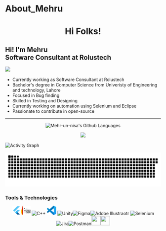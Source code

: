 # About_Mehru
<h1 align="center">Hi Folks!</h1>   
<!--
**Mehr-un-nisa/Mehr-un-nisa** is a ✨ _special_ ✨ repository because its `README.md` (this file) appears on your GitHub profile.
-->
<p align="center">
  
</p>
<!-- <a href="https://github.com/Mehr-un-nisa"><img width="35%" align="right" alt="EishaButt" src="https://github-profile-trophy.vercel.app/?username=Mehr-un-nisa&theme=juicyfresh&no-frame=true&no-bg=true&title=Commit&row=1&column=1" /></a> -->
<h2>Hi! I'm Mehru <br>  Software Consultant at Rolustech </h2> 

<!--<h6>I build <a href="https://stephenajulu.com/portfolio">websites</a>, write <a href="https://stephenajulu.com/blog">articles</a>, design <a href="https://stephenajulu.com/portfolio">graphics</a>, provide <a href="https://stephenajulu.com/book-a-consultation">advice</a> and sell <a href="https://stephenajulu.com/store">digital products</a>.<br>I have 8 years of tech experience, creating products, content and solutons while providing IT services.<br>Do you have a project or need a solution? Then ↴<br><a href="https://stephenajulu.com/contact">Contact me to get in touch now!</a></h6>-->

<img src="https://media2.giphy.com/media/AYMKP85HaWpz8vPBkA/giphy.gif?cid=ecf05e472jt86ag5vcya7corqmdu536r8wor7wb02sl8u4z0&rid=giphy.gif&ct=g" />
<br />


-  Currently working as Software Consultant at Rolustech
-  Bachelor's degree in Computer Science from Univeristy of Engineering and technology, Lahore
-  Focused in Bug finding 
-  Skilled in Testing and Designing
-  Currently working on automation using Selenium and Eclipse
-  Passionate to contribute in open-source


<hr>
<p align="center">
 <img width="45%" src="https://github-readme-stats.vercel.app/api/top-langs/?username=Mehr-un-nisa&hide=python&layout=compact&theme=jolly" alt="Mehr-un-nisa's Github Languages"/>
</p>

<p align="center">
  <!-- <img width="48%" src="https://github-readme-stats.vercel.app/api?username=Mehr-un-nisa&show_icons=true&theme=jolly" /> -->
  <img width="48%" src="https://github-readme-streak-stats.herokuapp.com/?user=Mehr-un-nisa&theme=jolly" />
</p>




![Activity Graph](https://activity-graph.herokuapp.com/graph?username=Mehr-un-nisa&bg_color=000000&color=ffffff&line=f364a2&point=ffffff&area=true&hide_border=true)

<p align="center">
  <img width="100%" src="https://raw.githubusercontent.com/rithiksarab/rithiksarab/snakeAsset/github-contribution-grid-snake.svg"/>
</p>


### Tools & Technologies
<p align="center">
<img src="https://raw.githubusercontent.com/github/explore/80688e429a7d4ef2fca1e82350fe8e3517d3494d/topics/flutter/flutter.png" alt="Flutter" width="30" height="30"/><img src="https://raw.githubusercontent.com/gilbarbara/logos/master/logos/firebase.svg" alt="Firebase" width="30" height="30"/> <img src="https://raw.githubusercontent.com/jmnote/z-icons/master/svg/cpp.svg" width="30" alt="C++" height="30"/> <img src="https://raw.githubusercontent.com/github/explore/80688e429a7d4ef2fca1e82350fe8e3517d3494d/topics/visual-studio-code/visual-studio-code.png" alt="VSCode" width="30" height="30"/>  <img src="https://github.com/halak/unity-editor-icons/blob/master/icons/small/BuildSettings.Editor.png" alt="Unity" width="30" height="30"/><img src="https://cdn-icons-png.flaticon.com/512/5968/5968705.png" alt="Figma" width="30" height="30"/><img src="https://icon-library.com/images/adobe-icon-png/adobe-icon-png-20.jpg" alt="Adobe Illustraotr" width="30" height="30"/> <img src="https://cdn-icons-png.flaticon.com/512/5936/5936927.png" alt="Selenium" width="30" height="30"/>  
	<img src="https://cdn-icons-png.flaticon.com/512/5968/5968875.png" alt="Jira" width="30" height="30"/><img src="https://cdn.icon-icons.com/icons2/3053/PNG/512/postman_macos_bigsur_icon_189815.png" alt="Postman" width="30" height="30"/><img src="https://icon-library.com/images/adobe-photoshop-icon-png/adobe-photoshop-icon-png-8.jpg" width="30" height="30"/><img src="https://play-lh.googleusercontent.com/kaox1VteLsWAuNxPxhm8t4llaoyFhxzDjo9g4Hdf92bKdT_Sn6Yrdku6rApuc5ktirw=w240-h480-rw" width="30" height="30"/>
</p>


	  
 
	  



